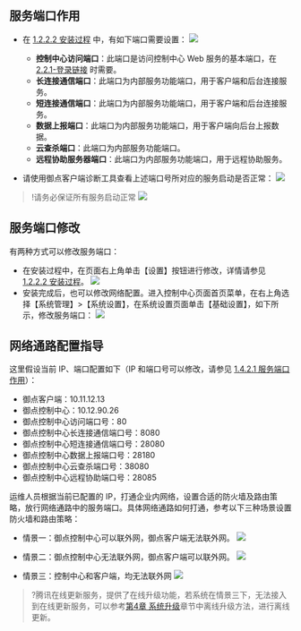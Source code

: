 
## 服务端口作用
- 在 [1.2.2.2 安装过程](#1.2.2.2-安装过程 ) 中，有如下端口需要设置：
![](https://main.qcloudimg.com/raw/5315a6e6a27faa3e85af6663d69eeb47.png)
	- **控制中心访问端口**：此端口是访问控制中心 Web 服务的基本端口，在 [2.2.1-登录链接](#2.2.1-登录链接) 时需要。
	- **长连接通信端口**：此端口为内部服务功能端口，用于客户端和后台连接服务。
	- **短连接通信端口**：此端口为内部服务功能端口，用于客户端和后台连接服务。
	- **数据上报端口**：此端口为内部服务功能端口，用于客户端向后台上报数据。
	- **云查杀端口**：此端口为内部服务功能端口。
	- **远程协助服务器端口**：此端口为内部服务功能端口，用于远程协助服务。

- 请使用御点客户端诊断工具查看上述端口号所对应的服务启动是否正常：
![](https://main.qcloudimg.com/raw/f6aa77ddfff18923f1fb5da48fc29a84.png)
>!请务必保证所有服务启动正常
![](https://main.qcloudimg.com/raw/93e7791f6484c5ea314fd862b25ce156.png)

## 服务端口修改
有两种方式可以修改服务端口：
- 在安装过程中，在页面右上角单击【设置】按钮进行修改，详情请参见 [1.2.2.2 安装过程](#1.2.2.2-安装过程)。
![](https://main.qcloudimg.com/raw/7e5b2927a09d049df6aca4dc2314f3d7.png)
- 安装完成后，也可以修改网络配置。进入控制中心页面首页菜单，在右上角选择【系统管理】>【系统设置】，在系统设置页面单击【基础设置】，如下所示，修改服务端口：
![](https://main.qcloudimg.com/raw/85672d393a73f9be35ffdaff990a3a38.png)

## 网络通路配置指导
这里假设当前 IP、端口配置如下（IP 和端口号可以修改，请参见 [1.4.2.1 服务端口作用](#1.4.2.1-服务端口作用)）：
- 御点客户端：10.11.12.13
- 御点控制中心：10.12.90.26
- 御点控制中心访问端口号：80
- 御点控制中心长连接通信端口号：8080
- 御点控制中心短连接通信端口号：28080
- 御点控制中心数据上报端口号：28180
- 御点控制中心云查杀端口号：38080
- 御点控制中心远程协助端口号：28085

运维人员根据当前已配置的 IP，打通企业内网络，设置合适的防火墙及路由策略，放行网络通路中的服务端口。具体网络通路如何打通，参考以下三种场景设置防火墙和路由策略：
 - 情景一：御点控制中心可以联外网，御点客户端无法联外网。
![](https://main.qcloudimg.com/raw/eff6d887cb7bb4465083cdfbfcb32174.png)

 - 情景二：御点控制中心无法联外网，御点客户端可以联外网。
![](https://main.qcloudimg.com/raw/c397e469349f3e94374e3d245dd87fdb.png)

 - 情景三：控制中心和客户端，均无法联外网
![](https://main.qcloudimg.com/raw/a8bc60ba4b2917a3bcc92e5f6afa5b2b.png)

>?腾讯在线更新服务，提供了在线升级功能，若系统在情景三下，无法接入到在线更新服务，可以参考[第4章 系统升级](#第4章-系统升级)章节中离线升级方法，进行离线更新。